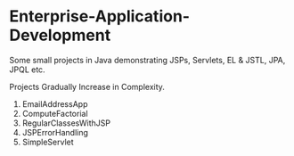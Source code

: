 # Enterprise-Application-Development
Some small projects in Java demonstrating JSPs, Servlets, EL &amp; JSTL, JPA, JPQL etc.

Projects Gradually Increase in Complexity.

1. EmailAddressApp
2. ComputeFactorial
3. RegularClassesWithJSP
4. JSPErrorHandling
5. SimpleServlet

